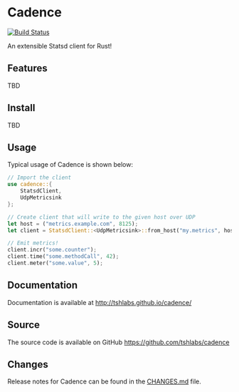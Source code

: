 # Cadence

[![Build Status](https://travis-ci.org/tshlabs/cadence.svg?branch=master)](https://travis-ci.org/tshlabs/cadence)

An extensible Statsd client for Rust!

## Features

TBD

## Install

TBD

## Usage

Typical usage of Cadence is shown below:

``` rust
// Import the client
use cadence::{
    StatsdClient,
    UdpMetricsink
};

// Create client that will write to the given host over UDP
let host = ("metrics.example.com", 8125);
let client = StatsdClient::<UdpMetricsink>::from_host("my.metrics", host);

// Emit metrics!
client.incr("some.counter");
client.time("some.methodCall", 42);
client.meter("some.value", 5);
```

## Documentation

Documentation is available at http://tshlabs.github.io/cadence/

## Source

The source code is available on GitHub https://github.com/tshlabs/cadence

## Changes

Release notes for Cadence can be found in the [CHANGES.md](CHANGES.md) file.

